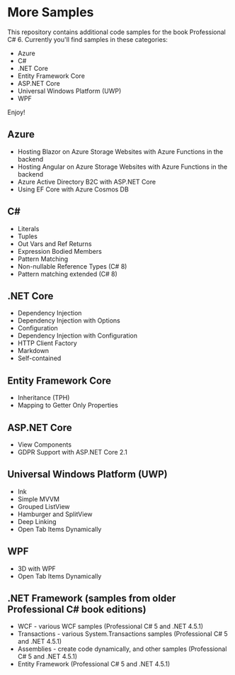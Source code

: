 # More Samples

This repository contains additional code samples for the book Professional C# 6. Currently you'll find samples in these categories:

* Azure
* C#
* .NET Core
* Entity Framework Core
* ASP.NET Core
* Universal Windows Platform (UWP)
* WPF

Enjoy!

## Azure

* Hosting Blazor on Azure Storage Websites with Azure Functions in the backend
* Hosting Angular on Azure Storage Websites with Azure Functions in the backend
* Azure Active Directory B2C with ASP.NET Core
* Using EF Core with Azure Cosmos DB

## C#

* Literals
* Tuples
* Out Vars and Ref Returns
* Expression Bodied Members
* Pattern Matching
* Non-nullable Reference Types (C# 8)
* Pattern matching extended (C# 8)

## .NET Core

* Dependency Injection
* Dependency Injection with Options
* Configuration
* Dependency Injection with Configuration
* HTTP Client Factory
* Markdown
* Self-contained

## Entity Framework Core

* Inheritance (TPH)
* Mapping to Getter Only Properties

## ASP.NET Core

* View Components
* GDPR Support with ASP.NET Core 2.1

## Universal Windows Platform (UWP)

* Ink
* Simple MVVM
* Grouped ListView
* Hamburger and SplitView
* Deep Linking
* Open Tab Items Dynamically

## WPF

* 3D with WPF
* Open Tab Items Dynamically

## .NET Framework (samples from older Professional C# book editions)

* WCF - various WCF samples (Professional C# 5 and .NET 4.5.1)
* Transactions - various System.Transactions samples (Professional C# 5 and .NET 4.5.1)
* Assemblies - create code dynamically, and other samples (Professional C# 5 and .NET 4.5.1)
* Entity Framework (Professional C# 5 and .NET 4.5.1)
